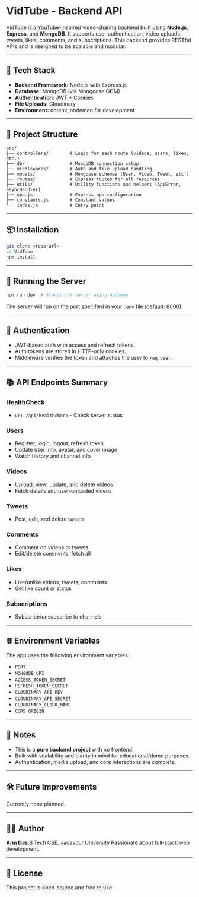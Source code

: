 # VidTube - Backend API

VidTube is a YouTube-inspired video-sharing backend built using **Node.js**, **Express**, and **MongoDB**. It supports user authentication, video uploads, tweets, likes, comments, and subscriptions. This backend provides RESTful APIs and is designed to be scalable and modular.

---

## 🚀 Tech Stack

* **Backend Framework:** Node.js with Express.js
* **Database:** MongoDB (via Mongoose ODM)
* **Authentication:** JWT + Cookies
* **File Uploads:** Cloudinary
* **Environment:** dotenv, nodemon for development

---

## 📁 Project Structure

```
src/
├── controllers/        # Logic for each route (videos, users, likes, etc.)
├── db/                 # MongoDB connection setup
├── middlewares/        # Auth and file upload handling
├── models/             # Mongoose schemas (User, Video, Tweet, etc.)
├── routes/             # Express routes for all resources
├── utils/              # Utility functions and helpers (ApiError, asyncHandler)
├── app.js              # Express app configuration
├── constants.js        # Constant values
└── index.js            # Entry point
```

---

## 📦 Installation

```bash
git clone <repo-url>
cd VidTube
npm install
```

---

## 🧪 Running the Server

```bash
npm run dev  # Starts the server using nodemon
```

The server will run on the port specified in your `.env` file (default: 8000).

---

## 🔐 Authentication

* JWT-based auth with access and refresh tokens.
* Auth tokens are stored in HTTP-only cookies.
* Middleware verifies the token and attaches the user to `req.user`.

---

## 📚 API Endpoints Summary

### HealthCheck

* `GET /api/healthcheck` – Check server status

### Users

* Register, login, logout, refresh token
* Update user info, avatar, and cover image
* Watch history and channel info

### Videos

* Upload, view, update, and delete videos
* Fetch details and user-uploaded videos

### Tweets

* Post, edit, and delete tweets

### Comments

* Comment on videos or tweets
* Edit/delete comments, fetch all

### Likes

* Like/unlike videos, tweets, comments
* Get like count or status

### Subscriptions

* Subscribe/unsubscribe to channels

---

## 🌐 Environment Variables

The app uses the following environment variables:

* `PORT`
* `MONGODB_URI`
* `ACCESS_TOKEN_SECRET`
* `REFRESH_TOKEN_SECRET`
* `CLOUDINARY_API_KEY`
* `CLOUDINARY_API_SECRET`
* `CLOUDINARY_CLOUD_NAME`
* `CORS_ORIGIN`

---

## 📌 Notes

* This is a **pure backend project** with no frontend.
* Built with scalability and clarity in mind for educational/demo purposes.
* Authentication, media upload, and core interactions are complete.

---

## 🛠 Future Improvements

Currently none planned.

---

## 🧑‍💻 Author

**Arin Das**
B.Tech CSE, Jadavpur University
Passionate about full-stack web development.

---

## 📄 License

This project is open-source and free to use.
